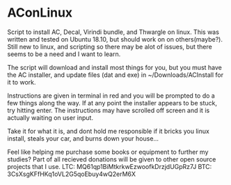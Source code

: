# AConLinux
Script to install AC, Decal, Virindi bundle, and Thwargle on linux. This was written and tested on Ubuntu 18.10, but should work on on others(maybe?). Still new to linux, and scripting so there may be alot of issues, but there seems to be a need and I want to learn.

The script will download and install most things for you, but you must have the AC installer, and update files (dat and exe) in ~/Downloads/ACInstall for it to work.

Instructions are given in terminal in red and you will be prompted to do a few things along the way. If at any point the installer appears to be stuck, try hitting enter. The instructions may have scrolled off screen and it is actually waiting on user input.

Take it for what it is, and dont hold me responsible if it bricks you linux install, steals your car, and burns down your house...



Feel like helping me purchase some books or equipment to further my studies? Part of all recieved donations will be given to other open source projects that I use.
LTC: MQ61qp1BiMtkrkwEzwoofkDrzjdUGpRz7J
BTC: 3CsXsgKFfHKq1oVL2G5qoEbuy4wQ2erM6X
